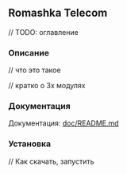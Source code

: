 ## Romashka Telecom

// TODO: оглавление

### Описание

// что это такое

// кратко о 3х модулях

### Документация

Документация: [doc/README.md](./doc/README.md)

### Установка 

// Как скачать, запустить